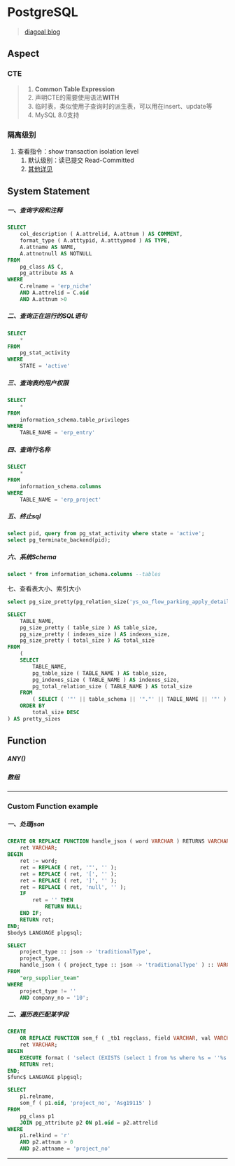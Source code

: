 # PostgreSQL

>[diagoal blog](https://github.com/digoal/blog)

## Aspect

### CTE

> 1. **Common Table Expression**
> 2. 声明CTE的需要使用语法**WITH**
> 3. 临时表，类似使用子查询时的派生表，可以用在insert、update等
> 4. MySQL 8.0支持

### 隔离级别

1. 查看指令：show transaction isolation level
   1. 默认级别：读已提交 Read-Committed
   2. [其他详见](MySQL.md#隔离界别)


## System Statement

##### 一、查询字段和注释

```sql
SELECT
	col_description ( A.attrelid, A.attnum ) AS COMMENT,
	format_type ( A.atttypid, A.atttypmod ) AS TYPE,
	A.attname AS NAME,
	A.attnotnull AS NOTNULL 
FROM
	pg_class AS C,
	pg_attribute AS A 
WHERE
	C.relname = 'erp_niche' 
	AND A.attrelid = C.oid 
	AND A.attnum >0
```

##### 二、查询正在运行的SQL语句

```sql
SELECT
	* 
FROM
	pg_stat_activity 
WHERE
	STATE = 'active'
```

##### 三、查询表的用户权限

```sql
SELECT
	* 
FROM
	information_schema.table_privileges 
WHERE
	TABLE_NAME = 'erp_entry'
```

##### 四、查询行名称

```sql
SELECT
	* 
FROM
	information_schema.columns 
WHERE
	TABLE_NAME = 'erp_project'
```

##### 五、终止sql

```sql
select pid, query from pg_stat_activity where state = 'active';
select pg_terminate_backend(pid);
```

##### 六、系统Schema

```sql
select * from information_schema.columns --tables
```

七、查看表大小、索引大小

```sql
select pg_size_pretty(pg_relation_size('ys_oa_flow_parking_apply_detail'))
```

```sql
SELECT 
	TABLE_NAME,
	pg_size_pretty ( table_size ) AS table_size,
	pg_size_pretty ( indexes_size ) AS indexes_size,
	pg_size_pretty ( total_size ) AS total_size 
FROM
	(
	SELECT 
		TABLE_NAME,
		pg_table_size ( TABLE_NAME ) AS table_size,
		pg_indexes_size ( TABLE_NAME ) AS indexes_size,
		pg_total_relation_size ( TABLE_NAME ) AS total_size 
	FROM
		( SELECT ( '"' || table_schema || '"."' || TABLE_NAME || '"' ) AS TABLE_NAME FROM information_schema.tables ) AS all_tables 
	ORDER BY
		total_size DESC 
) AS pretty_sizes
```





## Function

##### ANY() 

##### 数组





------

### Custom Function example

##### 一、处理json

```sql
CREATE OR REPLACE FUNCTION handle_json ( word VARCHAR ) RETURNS VARCHAR AS $body$ DECLARE
	ret VARCHAR;
BEGIN
	ret := word;
	ret = REPLACE ( ret, '"', '' );
	ret = REPLACE ( ret, '[', '' );
	ret = REPLACE ( ret, ']', '' );
	ret = REPLACE ( ret, 'null', '' );
	IF
		ret = '' THEN
			RETURN NULL;
	END IF;
	RETURN ret;
END;
$body$ LANGUAGE plpgsql;
```

```sql
SELECT
	project_type :: json -> 'traditionalType',
	project_type,
	handle_json ( ( project_type :: json -> 'traditionalType' ) :: VARCHAR ) 
FROM
	"erp_supplier_team" 
WHERE
	project_type != '' 
	AND company_no = '10';
```

##### 二、遍历表匹配某字段

```sql
CREATE 
	OR REPLACE FUNCTION som_f ( _tb1 regclass, field VARCHAR, val VARCHAR ) RETURNS VARCHAR AS $func$ DECLARE
	ret VARCHAR;
BEGIN
	EXECUTE format ( 'select (EXISTS (select 1 from %s where %s = ''%s''))', _tb1, field, val ) INTO ret;
	RETURN ret;
END;
$func$ LANGUAGE plpgsql;
```

```sql
SELECT
	p1.relname,
	som_f ( p1.oid, 'project_no', 'Asg19115' ) 
FROM
	pg_class p1
	JOIN pg_attribute p2 ON p1.oid = p2.attrelid 
WHERE
	p1.relkind = 'r' 
	AND p2.attnum > 0 
	AND p2.attname = 'project_no'
```







------
